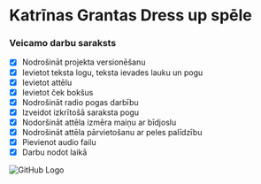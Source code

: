 # Katrīnas Grantas Dress up spēle
### Veicamo darbu saraksts
- [x] Nodrošināt projekta versionēšanu
- [x] Ievietot teksta logu, teksta ievades lauku un pogu
- [x] Ievietot attēlu
- [x] Ievietot ček bokšus
- [x] Nodrošināt radio pogas darbību
- [x] Izveidot izkrītošā saraksta pogu
- [x] Nodoršināt attēla izmēra maiņu ar bīdjoslu
- [x] Nodrošināt attēla pārvietošanu ar peles palīdzību
- [x] Pievienot audio failu
- [x] Darbu nodot laikā

![GitHub Logo](https://www.gamesloon.com/games/screenshots/origineel/10315.jpg)
